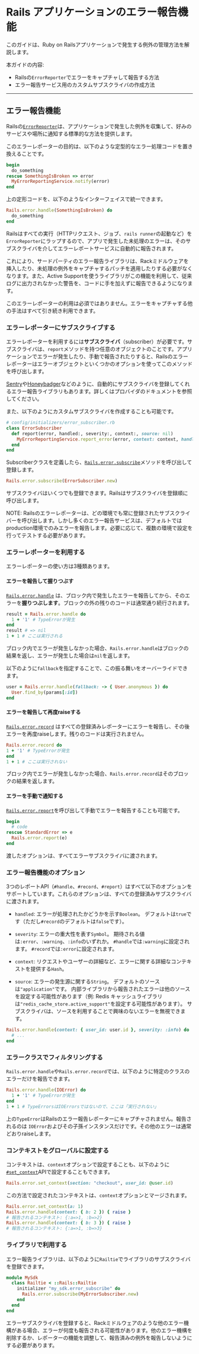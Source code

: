 Rails アプリケーションのエラー報告機能
========================

このガイドは、Ruby on Railsアプリケーションで発生する例外の管理方法を解説します。

本ガイドの内容:

* Railsの`ErrorReporter`でエラーをキャプチャして報告する方法
* エラー報告サービス用のカスタムサブスクライバの作成方法

--------------------------------------------------------------------------------

エラー報告機能
------------------------

Railsの[`ErrorReporter`][]は、アプリケーションで発生した例外を収集して、好みのサービスや場所に通知する標準的な方法を提供します。

このエラーレポーターの目的は、以下のような定型的なエラー処理コードを置き換えることです。

```ruby
begin
  do_something
rescue SomethingIsBroken => error
  MyErrorReportingService.notify(error)
end
```

上の定形コードを、以下のようなインターフェイスで統一できます。

```ruby
Rails.error.handle(SomethingIsBroken) do
  do_something
end
```

Railsはすべての実行（HTTPリクエスト、ジョブ、`rails runner`の起動など）を`ErrorReporter`にラップするので、アプリで発生した未処理のエラーは、そのサブスクライバを介してエラーレポートサービスに自動的に報告されます。

これにより、サードパーティのエラー報告ライブラリは、Rackミドルウェアを挿入したり、未処理の例外をキャプチャするパッチを適用したりする必要がなくなります。また、Active Supportを使うライブラリがこの機能を利用して、従来ログに出力されなかった警告を、コードに手を加えずに報告できるようになります。

[`ErrorReporter`]: https://api.rubyonrails.org/classes/ActiveSupport/ErrorReporter.html

このエラーレポーターの利用は必須ではありません。エラーをキャプチャする他の手法はすべて引き続き利用できます。

### エラーレポーターにサブスクライブする

エラーレポーターを利用するには**サブスクライバ**（subscriber）が必要です。サブスクライバは、`report`メソッドを持つ任意のオブジェクトのことです。アプリケーションでエラーが発生したり、手動で報告されたりすると、Railsのエラーレポーターはエラーオブジェクトといくつかのオプションを使ってこのメソッドを呼び出します。

[Sentry][]や[Honeybadger][]などのように、自動的にサブスクライバを登録してくれるエラー報告ライブラリもあります。詳しくはプロバイダのドキュメントを参照してください。

また、以下のようにカスタムサブスクライバを作成することも可能です。

```ruby
# config/initializers/error_subscriber.rb
class ErrorSubscriber
  def report(error, handled:, severity:, context:, source: nil)
    MyErrorReportingService.report_error(error, context: context, handled: handled, level: severity)
  end
end
```

Subscriberクラスを定義したら、[`Rails.error.subscribe`][]メソッドを呼び出して登録します。

```ruby
Rails.error.subscribe(ErrorSubscriber.new)
```

サブスクライバはいくつでも登録できます。Railsはサブスクライバを登録順に呼び出します。

NOTE: Railsのエラーレポーターは、どの環境でも常に登録されたサブスクライバーを呼び出します。しかし多くのエラー報告サービスは、デフォルトではproduction環境でのみエラーを報告します。必要に応じて、複数の環境で設定を行ってテストする必要があります。

[Sentry]: https://github.com/getsentry/sentry-ruby/blob/e18ce4b6dcce2ebd37778c1e96164684a1e9ebfc/sentry-rails/lib/sentry/rails/error_subscriber.rb
[Honeybadger]: https://docs.honeybadger.io/lib/ruby/integration-guides/rails-exception-tracking/
[`Rails.error.subscribe`]: https://api.rubyonrails.org/classes/ActiveSupport/ErrorReporter.html#method-i-subscribe

### エラーレポーターを利用する

エラーレポーターの使い方は3種類あります。

#### エラーを報告して握りつぶす

[`Rails.error.handle`][] は、ブロック内で発生したエラーを報告してから、そのエラーを**握りつぶします**。ブロックの外の残りのコードは通常通り続行されます。

```ruby
result = Rails.error.handle do
  1 + '1' # TypeErrorが発生
end
result # => nil
1 + 1 # ここは実行される
```

ブロック内でエラーが発生しなかった場合、`Rails.error.handle`はブロックの結果を返し、エラーが発生した場合は`nil`を返します。

以下のように`fallback`を指定することで、この振る舞いをオーバーライドできます。

```ruby
user = Rails.error.handle(fallback: -> { User.anonymous }) do
  User.find_by(params[:id])
end
```

[`Rails.error.handle`]: https://api.rubyonrails.org/classes/ActiveSupport/ErrorReporter.html#method-i-handle

#### エラーを報告して再度raiseする

[`Rails.error.record`][] はすべての登録済みレポーターにエラーを報告し、その後エラーを再度raiseします。残りのコードは実行されません。

```ruby
Rails.error.record do
1 + '1' # TypeErrorが発生
end
1 + 1 # ここは実行されない
```

ブロック内でエラーが発生しなかった場合、`Rails.error.record`はそのブロックの結果を返します。

[`Rails.error.record`]: https://api.rubyonrails.org/classes/ActiveSupport/ErrorReporter.html#method-i-record

#### エラーを手動で通知する

[`Rails.error.report`][]を呼び出して手動でエラーを報告することも可能です。

```ruby
begin
  # code
rescue StandardError => e
  Rails.error.report(e)
end
```

渡したオプションは、すべてエラーサブスクライバに渡されます。

[`Rails.error.report`]: https://api.rubyonrails.org/classes/ActiveSupport/ErrorReporter.html#method-i-report

### エラー報告機能のオプション

3つのレポートAPI（`#handle`、`#record`、`#report`）はすべて以下のオプションをサポートしています。これらのオプションは、すべての登録済みサブスクライバに渡されます。

- `handled`: エラーが処理されたかどうかを示す`Boolean`。
  デフォルトは`true`です（ただし`#record`のデフォルトは`false`です）。

- `severity`: エラーの重大性を表す`Symbol`。
  期待される値は`:error`、`:warning`、`:info`のいずれか。
  `#handle`では`:warning`に設定されます。
  `#record`では`:error`に設定されます。

- `context`: リクエストやユーザーの詳細など、エラーに関する詳細なコンテキストを提供する`Hash`。

- `source`: エラーの発生源に関する`String`。
  デフォルトのソースは`"application"`です。
  内部ライブラリから報告されたエラーは他のソースを設定する可能性があります（例: Redis キャッシュライブラリは`"redis_cache_store.active_support"`を設定する可能性があります）。
  サブスクライバは、ソースを利用することで興味のないエラーを無視できます。

```ruby
Rails.error.handle(context: { user_id: user.id }, severity: :info) do
  # ...
end
```

### エラークラスでフィルタリングする

`Rails.error.handle`や`Rails.error.record`では、以下のように特定のクラスのエラーだけを報告できます。

```ruby
Rails.error.handle(IOError) do
  1 + '1' # TypeErrorが発生
end
1 + 1 # TypeErrorsはIOErrorsではないので、ここは「実行されない」
```

上の`TypeError`はRailsのエラー報告レポーターにキャプチャされません。報告されるのは `IOError`およびその子孫インスタンスだけです。その他のエラーは通常どおりraiseします。

### コンテキストをグローバルに設定する

コンテキストは、`context`オプションで設定することも、以下のように[`#set_context`][]APIで設定することもできます。

```ruby
Rails.error.set_context(section: "checkout", user_id: @user.id)
```

この方法で設定されたコンテキストは、`context`オプションとマージされます。

```ruby
Rails.error.set_context(a: 1)
Rails.error.handle(context: { b: 2 }) { raise }
# 報告されるコンテキスト: {:a=>1, :b=>2}
Rails.error.handle(context: { b: 3 }) { raise }
# 報告されるコンテキスト: {:a=>1, :b=>3}
```

[`#set_context`]: https://api.rubyonrails.org/classes/ActiveSupport/ErrorReporter.html#method-i-set_context

### ライブラリで利用する

エラー報告ライブラリは、以下のように`Railtie`でライブラリのサブスクライバを登録できます。

```ruby
module MySdk
  class Railtie < ::Rails::Railtie
    initializer "my_sdk.error_subscribe" do
      Rails.error.subscribe(MyErrorSubscriber.new)
    end
  end
end
```

エラーサブスクライバを登録すると、Rackミドルウェアのような他のエラー機構がある場合、エラーが何度も報告される可能性があります。他のエラー機構を削除するか、レポーターの機能を調整して、報告済みの例外を報告しないようにする必要があります。
